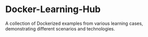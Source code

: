 # Docker-Learning-Hub
A collection of Dockerized examples from various learning cases, demonstrating different scenarios and technologies.
